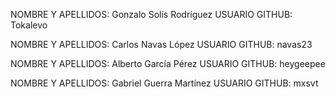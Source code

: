 ﻿NOMBRE Y APELLIDOS: Gonzalo Solís Rodríguez
USUARIO GITHUB: Tokalevo

NOMBRE Y APELLIDOS: Carlos Navas López
USUARIO GITHUB: navas23

NOMBRE Y APELLIDOS: Alberto García Pérez
USUARIO GITHUB: heygeepee

NOMBRE Y APELLIDOS: Gabriel Guerra Martínez
USUARIO GITHUB: mxsvt
